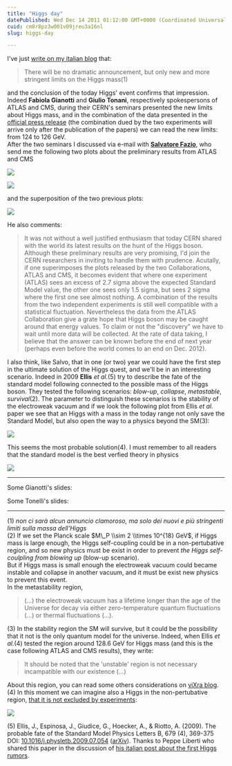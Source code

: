 ```yaml
---
title: "Higgs day"
datePublished: Wed Dec 14 2011 01:12:00 GMT+0000 (Coordinated Universal Time)
cuid: cm8r8pz3w001v09jreu3a16nl
slug: higgs-day

---
```



I've just [write on my italian blog](http://dropseaofulaula.blogspot.com/2011/12/mormorii.html) that:

> There will be no dramatic announcement, but only new and more stringent limits on the Higgs mass(1)

and the conclusion of the today Higgs' event confirms that impression. Indeed **Fabiola Gianotti** and **Giulio Tonani**, respectively spokespersons of ATLAS and CMS, during their CERN's seminars presented the new limits about Higgs mass, and in the combination of the data presented in the [official press release](http://press.web.cern.ch/press/PressReleases/Releases2011/PR25.11E.html) (the combination dued by the two experiments will arrive only after the publication of the papers) we can read the new limits: from 124 to 126 GeV.  
After the two seminars I discussed via e-mail with [**Salvatore Fazio**](https://www.facebook.com/profile.php?id=1392181678 "Salvatore Fazio"), who send me the following two plots about the preliminary results from ATLAS and CMS

![](https://cdn.hashnode.com/res/hashnode/image/upload/v1743073095535/1832bcce-644c-4e4e-a221-f4affa387979.png)

![](https://cdn.hashnode.com/res/hashnode/image/upload/v1743073096731/5aa35717-0e57-44d3-8fb1-19c3b37eb8ad.png)

and the superposition of the two previous plots:

![](https://cdn.hashnode.com/res/hashnode/image/upload/v1743073098526/3d0b8bb6-1c03-4b5a-a420-544506a7d715.jpeg)

He also comments:

> It was not without a well justified enthusiasm that today CERN shared with the world its latest results on the hunt of the Higgs boson. Although these preliminary results are very promising, I'd join the CERN researchers in inviting to handle them with prudence. Acutally, if one superimposes the plots released by the two Collaborations, ATLAS and CMS, it becomes evident that where one experiment (ATLAS) sees an excess of 2.7 sigma above the expected Standard Model value, the other one sees only 1.5 sigma, but sees 2 sigma where the first one see almost nothing. A combination of the results from the two independent experiments is still well compatible with a statistical fluctuation. Nevertheless the data from the ATLAS Collaboration give a grate hope that Higgs boson may be caught around that energy values. To claim or not the "discovery" we have to wait until more data will be collected. At the rate of data taking, I believe that the answer can be known before the end of next year (perhaps even before the world comes to an end on Dec. 2012).

I also think, like Salvo, that in one (or two) year we could have the first step in the ultimate solution of the Higgs quest, and we'll be in an interesting scenario. Indeed in 2009 **Ellis** _et al._(5) try to describe the fate of the standard model following connected to the possible mass of the Higgs boson. They tested the following scenarios: _blow-up_, _collapse_, _metastable_, _survival_(2). The parameter to distinguish these scenarios is the stability of the electroweak vacuum and if we look the following plot from Ellis _et al._ paper we see that an Higgs with a mass in the today range not only save the Standard Model, but also open the way to a physics beyond the SM(3):

![](https://cdn.hashnode.com/res/hashnode/image/upload/v1743073099755/134d236b-1508-45ef-ad2e-4330c46a8e64.jpeg)

This seems the most probable solution(4). I must remember to all readers that the standard model is the best verfied theory in physics

![](https://cdn.hashnode.com/res/hashnode/image/upload/v1743073101218/596b0fe3-4f68-48d7-8901-02149fe94090.jpeg)

* * *

Some Gianotti's slides:

Some Tonelli's slides:

* * *

(1) _non ci sarà alcun annuncio clamoroso, ma solo dei nuovi e più stringenti limiti sulla massa dell'Higgs_  
(2) If we set the Planck scale $M\_P \\sim 2 \\times 10^{18} GeV$, if Higgs mass is large enough, the Higgs self-coupling could be in a non-pertubative region, and so new physics must be exist in order to prevent _the Higgs self-coulpling from blowing up_ (blow-up scenario).  
But if Higgs mass is small enough the electroweak vacuum could became instable and collapse in another vacuum, and it must be exist new physics to prevent this event.  
In the metastability region,

> (...) the electroweak vacuum has a lifetime longer than the age of the Universe for decay via either zero-temperature quantum fluctuations (...) or thermal fluctuations (...).

(3) In the stability region the SM will survive, but it could be the possibility that it not is the only quantum model for the universe. Indeed, when Ellis _et al._(4) tested the region around 128.6 GeV for Higgs mass (and this is the case following ATLAS and CMS results), they write:

> It should be noted that the 'unstable' region is not necessary incampatible with our existence (...)

About this region, you can read some others considerations on [viXra blog](http://blog.vixra.org/2011/12/04/what-would-a-higgs-at-125-gev-tell-us/).  
(4) In this moment we can imagine also a Higgs in the non-pertubative region, [that it is not excluded by experiments](http://docmadhattan.fieldofscience.com/2011/07/circle-around-higgs-boson.html):

![](https://cdn.hashnode.com/res/hashnode/image/upload/v1743073103162/26524032-a35b-4467-8bc0-6247de100ad6.jpeg)

(5) Ellis, J., Espinosa, J., Giudice, G., Hoecker, A., & Riotto, A. (2009). The probable fate of the Standard Model Physics Letters B, 679 (4), 369-375 DOI: [10.1016/j.physletb.2009.07.054](http://dx.doi.org/10.1016/j.physletb.2009.07.054) ([arXiv](http://arxiv.org/abs/0906.0954)). Thanks to Peppe Liberti who shared this paper in the discussion of [his italian post about the first Higgs rumors](http://blog.focus.it/quantum-beat/2011/12/05/un-higgs-o-forse-no/).